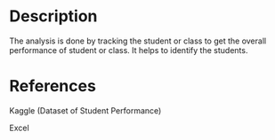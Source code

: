 # Description

The analysis is done by tracking the student or class to get the overall performance of student or class. It helps to identify the students.


# References

Kaggle (Dataset of Student Performance)

Excel

